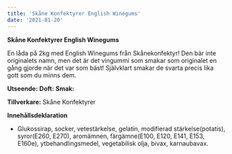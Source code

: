 ```yaml
---
title: 'Skåne Konfektyrer English Winegums'
date: '2021-01-20'
---
```

**Skåne Konfektyrer English Winegums**

En låda på 2kg med English Winegums från Skånekonfektyr! Den bär inte originalets namn, men det är det vingummi som smakar som originalet en gång gjorde när det var som bäst! Självklart smakar de svarta precis lika gott som du minns dem.

**Utseende:**
**Doft:**
**Smak:**


**Tillverkare:**
Skåne Konfektyrer

**Innehållsdeklaration**
- Glukossirap, socker, vetestärkelse, gelatin, modifierad stärkelse(potatis), syror(E260, E270), aromämnen, färgämne(E100, E120, E141, E153, E160e), ytbehandlingsmedel, vegetabilisk olja, bivax, karnaubavax.